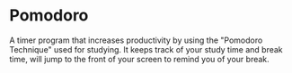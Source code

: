 # Pomodoro
A timer program that increases productivity by using the "Pomodoro Technique" used for studying. It keeps track of your study time and break time, will jump to the front of your screen to remind you of your break.
